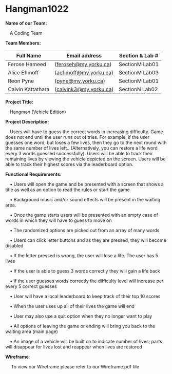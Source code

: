 # Hangman1022

**Name of our Team:**

 &emsp;A Coding Team 
 

**Team Members:**

  | Full Name | Email address | Section & Lab # |
  | ------------- | ----------------------| -------------- |
  | Ferose Hameed | (feroseh@my.yorku.ca) | SectionM Lab01 |	
  | Alice Efimoff | (aefimoff@my.yorku.ca) | SectionM Lab03 |
  | Reon Pyne | (pyne@my.yorku.ca) | SectionM Lab01 |
  | Calvin Kattathara | (calvink3@my.yorku.ca) | SectionN Lab02 |
  

**Project Title:**

&emsp;Hangman (Vehicle Edition)


**Project Description:**

&emsp;Users will have to guess the correct words in increasing difficulty. Game does not end until the user runs out of tries. For example, if the user guesses one word, but loses a few lives, then they go to the next round with the same number of lives left.. (Alternatively, you can restore a life word every 3 words guessed successfully). Users will be able to track their remaining lives by viewing the vehicle depicted on the screen. Users will be able to track their highest scores via the leaderboard option.

**Functional Requirements:**

&emsp;•	Users will open the game and be presented with a screen that shows a title as well as an option to read the rules or start the game 

&emsp;•	Background music and/or sound effects will be present in the waiting area. 

&emsp;•	Once the game starts users will be presented with an empty case of words in which they will have to guess to move on

&emsp;•	The randomized options are picked out from an array of many words 

&emsp;•	Users can click letter buttons and as they are pressed, they will become disabled

&emsp;•	If the letter pressed is wrong, the user will lose a life. The user has 5 lives

&emsp;•	If the user is able to guess 3 words correctly they will gain a life back

&emsp;•	If the user guesses words correctly the difficulty level will increase per every 5 correct guesses 

&emsp;•	User will have a local leaderboard to keep track of their top 10 scores

&emsp;•	When the user uses up all of their lives the game will end 

&emsp;•	User may also use a quit option when they no longer want to play 

&emsp;•	All options of leaving the game or ending will bring you back to the waiting area (main page)

&emsp;• An image of a vehicle will be built on to indicate number of lives; parts will disappear for lives lost and reappear when lives are restored

**Wireframe**: 

&emsp; To view our Wireframe please refer to our Wireframe.pdf file
